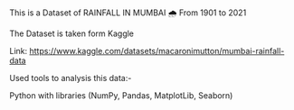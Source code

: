 This is a Dataset of RAINFALL IN MUMBAI 🌧️ From 1901 to 2021

The Dataset is taken form Kaggle 

Link: https://www.kaggle.com/datasets/macaronimutton/mumbai-rainfall-data

Used tools to analysis this data:-

Python with libraries (NumPy, Pandas, MatplotLib, Seaborn)
